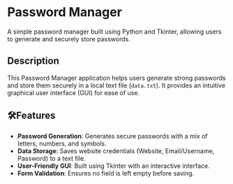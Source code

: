 # Password Manager

A simple password manager built using Python and Tkinter, allowing users to generate and securely store passwords.

##  Description
This Password Manager application helps users generate strong passwords and store them securely in a local text file (`data.txt`). It provides an intuitive graphical user interface (GUI) for ease of use.

## 🛠Features
- **Password Generation**: Generates secure passwords with a mix of letters, numbers, and symbols.
- **Data Storage**: Saves website credentials (Website, Email/Username, Password) to a text file.
- **User-Friendly GUI**: Built using Tkinter with an interactive interface.
- **Form Validation**: Ensures no field is left empty before saving.
